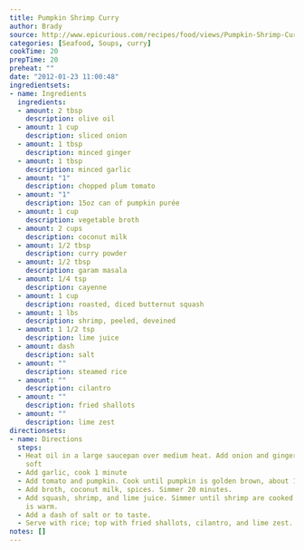 ```yaml
---
title: Pumpkin Shrimp Curry
author: Brady
source: http://www.epicurious.com/recipes/food/views/Pumpkin-Shrimp-Curry-368281
categories: [Seafood, Soups, curry]
cookTime: 20
prepTime: 20
preheat: ""
date: "2012-01-23 11:00:48"
ingredientsets:
- name: Ingredients
  ingredients:
  - amount: 2 tbsp
    description: olive oil
  - amount: 1 cup
    description: sliced onion
  - amount: 1 tbsp
    description: minced ginger
  - amount: 1 tbsp
    description: minced garlic
  - amount: "1"
    description: chopped plum tomato
  - amount: "1"
    description: 15oz can of pumpkin purée
  - amount: 1 cup
    description: vegetable broth
  - amount: 2 cups
    description: coconut milk
  - amount: 1/2 tbsp
    description: curry powder
  - amount: 1/2 tbsp
    description: garam masala
  - amount: 1/4 tsp
    description: cayenne
  - amount: 1 cup
    description: roasted, diced butternut squash
  - amount: 1 lbs
    description: shrimp, peeled, deveined
  - amount: 1 1/2 tsp
    description: lime juice
  - amount: dash
    description: salt
  - amount: ""
    description: steamed rice
  - amount: ""
    description: cilantro
  - amount: ""
    description: fried shallots
  - amount: ""
    description: lime zest
directionsets:
- name: Directions
  steps:
  - Heat oil in a large saucepan over medium heat. Add onion and ginger, sauté until
    soft
  - Add garlic, cook 1 minute
  - Add tomato and pumpkin. Cook until pumpkin is golden brown, about 10 minutes
  - Add broth, coconut milk, spices. Simmer 20 minutes.
  - Add squash, shrimp, and lime juice. Simmer until shrimp are cooked and squash
    is warm.
  - Add a dash of salt or to taste.
  - Serve with rice; top with fried shallots, cilantro, and lime zest.
notes: []
---
```


